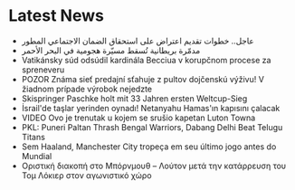 # Latest News
-  عاجل.. خطوات تقديم اعتراض على استحقاق الضمان الاجتماعي المطور
-  مدمّرة بريطانية تُسقط مسيّرة هجومية في البحر الأحمر
-  Vatikánsky súd odsúdil kardinála Becciua v korupčnom procese za spreneveru
-  POZOR Známa sieť predajní sťahuje z pultov dojčenskú výživu! V žiadnom prípade výrobok nejedzte
-  Skispringer Paschke holt mit 33 Jahren ersten Weltcup-Sieg
-  İsrail'de taşlar yerinden oynadı! Netanyahu Hamas'ın kapısını çalacak
-  VIDEO Ovo je trenutak u kojem se srušio kapetan Luton Towna
-  PKL: Puneri Paltan Thrash Bengal Warriors, Dabang Delhi Beat Telugu Titans
-  Sem Haaland, Manchester City tropeça em seu último jogo antes do Mundial
-  Οριστική διακοπή στο Μπόρνμουθ – Λούτον μετά την κατάρρευση του Τομ Λόκιερ στον αγωνιστικό χώρο
